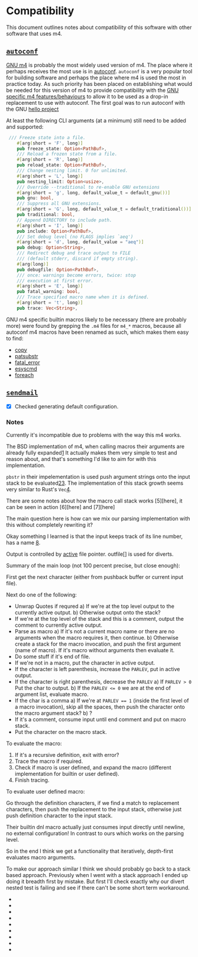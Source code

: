 # Compatibility

This document outlines notes about compatibility of this software with other software that uses m4.

## [`autoconf`](https://www.gnu.org/software/autoconf/)

[GNU m4](https://www.gnu.org/software/m4/) is probably the most widely used version of m4. The place where it perhaps receives the most use is in [autoconf](https://www.gnu.org/software/autoconf/). `autoconf` is a very popular tool for building software and perhaps the place where m4 is used the most in practice today. As such priority has been placed on establishing what would be needed for this version of m4 to provide compatibility with the [GNU specific m4 features/behaviours](https://www.gnu.org/software/m4/manual/html_node/Extensions.html#Extensions) to allow it to be used as a drop-in replacement to use with autoconf. The first goal was to run autoconf with the GNU [hello project](https://www.gnu.org/software/hello/)

At least the following CLI arguments (at a minimum) still need to be added and supported:

```rust
 /// Freeze state into a file.
    #[arg(short = 'F', long)]
    pub freeze_state: Option<PathBuf>,
    /// Reload a frozen state from a file.
    #[arg(short = 'R', long)]
    pub reload_state: Option<PathBuf>,
    /// Change nesting limit. 0 for unlimited.
    #[arg(short = 'L', long)]
    pub nesting_limit: Option<usize>,
    /// Override --traditional to re-enable GNU extensions
    #[arg(short = 'g', long, default_value_t = default_gnu())]
    pub gnu: bool,
    /// Suppress all GNU extensions.
    #[arg(short = 'G', long, default_value_t = default_traditional())]
    pub traditional: bool,
    // Append DIRECTORY to include path.
    #[arg(short = 'I', long)]
    pub include: Option<PathBuf>,
    /// Set debug level (no FLAGS implies `aeq')
    #[arg(short = 'd', long, default_value = "aeq")]
    pub debug: Option<String>,
    /// Redirect debug and trace output to FILE
    /// (default stderr, discard if empty string).
    #[arg(long)]
    pub debugfile: Option<PathBuf>,
    /// once: warnings become errors, twice: stop
    /// execution at first error.
    #[arg(short = 'E', long)]
    pub fatal_warning: bool,
    /// Trace specified macro name when it is defined.
    #[arg(short = 't', long)]
    pub trace: Vec<String>,
```

GNU m4 specific builtin macros likely to be necessary (there are probably more) were found by grepping the `.m4` files for `m4_*` macros, because all autoconf m4 macros have been renamed as such, which makes them easy to find:

* [copy](https://www.gnu.org/software/m4/manual/m4.html#index-copy)
* [patsubstr](https://www.gnu.org/software/m4/manual/m4.html#index-patsubst)
* [fatal_error](https://www.gnu.org/software/m4/manual/m4.html#index-fatal_005ferror)
* [esyscmd](https://www.gnu.org/software/m4/manual/m4.html#index-esyscmd)
* [foreach](https://www.gnu.org/software/m4/manual/m4.html#index-foreach)

## [`sendmail`](https://www.proofpoint.com/us/products/email-protection/open-source-email-solution)

- [x] Checked generating default configuration.

### Notes

Currently it's incompatible due to problems with the way this m4 works.

The BSD implementation of m4, when calling macros their arguments are already fully expanded[1][1]
It actually makes them very simple to test and reason about, and that's something I'd like to aim for with this implementation.

`pbstr` in their impelementation is used push argument strings onto the input stack to be evaluated[2][2][3][3]. The implementation of this stack growth seems very similar to Rust's `Vec`[4][4].

There are some notes about how the macro call stack works [5][here], it can be seen in action [6][here] and [7][here]

The main question here is how can we mix our parsing implementation with this without completely rewriting it?

Okay something I learned is that the input keeps track of its line number, has a name [8][8].

Output is controlled by [active](https://github.com/freebsd/freebsd-src/blob/main/usr.bin/m4/main.c#L86) file pointer. outfile[] is used for diverts.

Summary of the main loop (not 100 percent precise, but close enough):

First get the next character (either from pushback buffer or current input file).

Next do one of the following:

* Unwrap Quotes if requred
  a) If we're at the top level output to the currently active output.
  b) Otherwise output onto the stack?
* If we're at the top level of the stack and this is a comment, output the comment to currently active output.
* Parse as macro
  a) If it's not a current macro name or there are no arguments when the macro requires it, then continue.
  b) Otherwise create a stack for the macro invocation, and push the first argument (name of macro). If it's macro without arguments then evaluate it.
* Do some stuff if it's end of file.
* If we're not in a macro, put the character in active output.
* If the character is left parenthesis, increase the `PARLEV`, put in active output.
* If the character is right parenthesis, decrease the `PARLEV`
  a) If `PARLEV > 0` Put the char to output.
  b) If the `PARLEV <= 0` we are at the end of argument list, evaluate macro.
* If the char is a comma
  a) If we're at `PARLEV == 1` (inside the first level of a macro invocation), skip all the spaces, then push the character onto the macro argument stack?
  b) ?
* If it's a comment, consume input until end comment and put on macro stack.
* Put the character on the macro stack.

To evaluate the macro:

1. If it's a recursive definition, exit with error?
2. Trace the macro if required.
3. Check if macro is user defined, and expand the macro (different implementation for builtin or user defined).
4. Finish tracing.

To evaluate user defined macro:

Go through the definition characters, if we find a match to replacement characters, then push the replacement to the input stack, otherwise just push definition character to the input stack.

Their builtin dnl macro actually just consumes input directly until newline, no external configuration! In contrast to ours which works on the parsing level.

So in the end I think we get a functionality that iteratively, depth-first evaluates macro arguments.

To make our approach similar I think we should probably go back to a stack based approach. Previously when I went with a stack approach I ended up doing it breadth first by mistake. But first I'll check exactly why our divert nested test is failing and see if there can't be some short term workaround.

- [1]: https://github.com/freebsd/freebsd-src/blob/main/usr.bin/m4/eval.c#L123
- [2]: https://github.com/freebsd/freebsd-src/blob/main/usr.bin/m4/eval.c#L207-L217
- [3]: https://github.com/freebsd/freebsd-src/blob/main/usr.bin/m4/misc.c#L94-L109
- [4]: https://github.com/freebsd/freebsd-src/blob/main/usr.bin/m4/misc.c#L199-L212
- [5]: https://github.com/freebsd/freebsd-src/blob/main/usr.bin/m4/NOTES#L32
- [6]: https://github.com/freebsd/freebsd-src/blob/main/usr.bin/m4/main.c#L434
- [7]: https://github.com/freebsd/freebsd-src/blob/main/usr.bin/m4/main.c#L480
- [8]: https://github.com/freebsd/freebsd-src/blob/main/usr.bin/m4/misc.c#L406-L413
- [9]: https://github.com/freebsd/freebsd-src/blob/main/usr.bin/m4/main.c#L341

